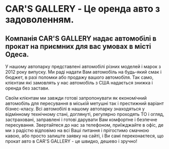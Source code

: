 # CAR'S GALLERY - Це оренда авто з задоволенням.
## Компанія CAR'S GALLERY надає автомобілі в прокат на приємних для вас умовах в місті Одеса.

У нашому автопарку представлені автомобілі різних моделей і марок з 2012 року випуску. Ми раді надати Вам автомобіль на будь-який смак і бюджет, в разі поломки або продажу вашого автомобіля.
Так само, клієнтам які замовлять у нас автомобіль з США надається знижка і оренда без застави.

Своїм клієнтам ми завжди готові запропонувати як економічний автомобіль для пересування в міській метушні так і престижний варіант бізнес-класу. Всі автомобілі в нашому автопарку знаходяться у відмінному технічному стані, доглянуті, регулярно проходять ТО і огляд, застраховані, заправлені і готові дарувати Вам комфортне і безпечне пересування.
Звертайтеся до нас за телефоном, приїжджайте в офіс, де ми з радістю  відповімо на всі Ваші питання і прігостимо смачною кавою, або просто залиште заявку на сайті, і Ви самі переконаєтеся, що прокат авто в CAR'S GALLERY - це швидко, дешево і зручно!

